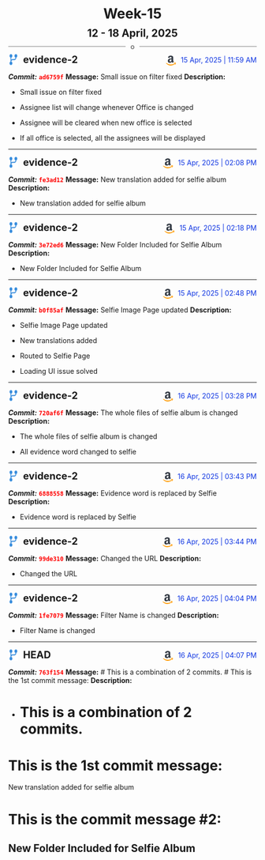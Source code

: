 <h1 style="text-align:center; margin-bottom:10px">Week-15</h1>
<h2 style="text-align:center; margin:0px">12 - 18 April, 2025</h2>
<div style="display: flex; align-items: center; justify-content: center;">
  <hr style="flex: 1; background-color: gray;" />
  <span style="padding: 0 10px;font-weight:bold; color:gray">o</span>
  <hr style="flex: 1; background-color: gray;" />
</div>

<div style="display: flex; justify-content: space-between; align-items:end;">
  <div style="display:flex">
      <img src="../assets/branch.svg" alt="GitHub Logo"  style="width:20px; margin:0 10px 0 0">
      <h3 style="margin: 0; padding:0; font-weight: bold; font-size:20px;">evidence-2</h3>
  </div>
  <div style="display:flex">
  <img src="../assets/amazon.svg" alt="Amazon Logo" style="width:20px">
    <span style="color:rgb(16, 54, 226); text-align: right; margin:0 0 0 10px; padding:0px;">15 Apr, 2025 | 11:59 AM</span>
  </div>
</div>

**_Commit:_** <code style="color: red; font-weight: bold;">ad6759f</code>
**Message:** Small issue on filter fixed
**Description:**
- Small issue on filter fixed

- Assignee list will change whenever Office is changed
- Assignee will be cleared when new office is selected
- If all office is selected, all the assignees will be displayed
---
<div style="display: flex; justify-content: space-between; align-items:end;">
  <div style="display:flex">
      <img src="../assets/branch.svg" alt="GitHub Logo"  style="width:20px; margin:0 10px 0 0">
      <h3 style="margin: 0; padding:0; font-weight: bold; font-size:20px;">evidence-2</h3>
  </div>
  <div style="display:flex">
  <img src="../assets/amazon.svg" alt="Amazon Logo" style="width:20px">
    <span style="color:rgb(16, 54, 226); text-align: right; margin:0 0 0 10px; padding:0px;">15 Apr, 2025 | 02:08 PM</span>
  </div>
</div>

**_Commit:_** <code style="color: red; font-weight: bold;">fe3ad12</code>
**Message:** New translation added for selfie album
**Description:**
- New translation added for selfie album
---
<div style="display: flex; justify-content: space-between; align-items:end;">
  <div style="display:flex">
      <img src="../assets/branch.svg" alt="GitHub Logo"  style="width:20px; margin:0 10px 0 0">
      <h3 style="margin: 0; padding:0; font-weight: bold; font-size:20px;">evidence-2</h3>
  </div>
  <div style="display:flex">
  <img src="../assets/amazon.svg" alt="Amazon Logo" style="width:20px">
    <span style="color:rgb(16, 54, 226); text-align: right; margin:0 0 0 10px; padding:0px;">15 Apr, 2025 | 02:18 PM</span>
  </div>
</div>

**_Commit:_** <code style="color: red; font-weight: bold;">3e72ed6</code>
**Message:** New Folder Included for Selfie Album
**Description:**
- New Folder Included for Selfie Album
---
<div style="display: flex; justify-content: space-between; align-items:end;">
  <div style="display:flex">
      <img src="../assets/branch.svg" alt="GitHub Logo"  style="width:20px; margin:0 10px 0 0">
      <h3 style="margin: 0; padding:0; font-weight: bold; font-size:20px;">evidence-2</h3>
  </div>
  <div style="display:flex">
  <img src="../assets/amazon.svg" alt="Amazon Logo" style="width:20px">
    <span style="color:rgb(16, 54, 226); text-align: right; margin:0 0 0 10px; padding:0px;">15 Apr, 2025 | 02:48 PM</span>
  </div>
</div>

**_Commit:_** <code style="color: red; font-weight: bold;">b0f85af</code>
**Message:**  Selfie Image Page updated
**Description:**
-  Selfie Image Page updated

 - New translations added
 - Routed to Selfie Page
 - Loading UI issue solved
---
<div style="display: flex; justify-content: space-between; align-items:end;">
  <div style="display:flex">
      <img src="../assets/branch.svg" alt="GitHub Logo"  style="width:20px; margin:0 10px 0 0">
      <h3 style="margin: 0; padding:0; font-weight: bold; font-size:20px;">evidence-2</h3>
  </div>
  <div style="display:flex">
  <img src="../assets/amazon.svg" alt="Amazon Logo" style="width:20px">
    <span style="color:rgb(16, 54, 226); text-align: right; margin:0 0 0 10px; padding:0px;">16 Apr, 2025 | 03:28 PM</span>
  </div>
</div>

**_Commit:_** <code style="color: red; font-weight: bold;">720af6f</code>
**Message:** The whole files of selfie album is changed
**Description:**
- The whole files of selfie album is changed

- All evidence word changed to selfie
---
<div style="display: flex; justify-content: space-between; align-items:end;">
  <div style="display:flex">
      <img src="../assets/branch.svg" alt="GitHub Logo"  style="width:20px; margin:0 10px 0 0">
      <h3 style="margin: 0; padding:0; font-weight: bold; font-size:20px;">evidence-2</h3>
  </div>
  <div style="display:flex">
  <img src="../assets/amazon.svg" alt="Amazon Logo" style="width:20px">
    <span style="color:rgb(16, 54, 226); text-align: right; margin:0 0 0 10px; padding:0px;">16 Apr, 2025 | 03:43 PM</span>
  </div>
</div>

**_Commit:_** <code style="color: red; font-weight: bold;">6888558</code>
**Message:** Evidence word is replaced by Selfie
**Description:**
- Evidence word is replaced by Selfie
---
<div style="display: flex; justify-content: space-between; align-items:end;">
  <div style="display:flex">
      <img src="../assets/branch.svg" alt="GitHub Logo"  style="width:20px; margin:0 10px 0 0">
      <h3 style="margin: 0; padding:0; font-weight: bold; font-size:20px;">evidence-2</h3>
  </div>
  <div style="display:flex">
  <img src="../assets/amazon.svg" alt="Amazon Logo" style="width:20px">
    <span style="color:rgb(16, 54, 226); text-align: right; margin:0 0 0 10px; padding:0px;">16 Apr, 2025 | 03:44 PM</span>
  </div>
</div>

**_Commit:_** <code style="color: red; font-weight: bold;">99de310</code>
**Message:** Changed the URL
**Description:**
- Changed the URL
---
<div style="display: flex; justify-content: space-between; align-items:end;">
  <div style="display:flex">
      <img src="../assets/branch.svg" alt="GitHub Logo"  style="width:20px; margin:0 10px 0 0">
      <h3 style="margin: 0; padding:0; font-weight: bold; font-size:20px;">evidence-2</h3>
  </div>
  <div style="display:flex">
  <img src="../assets/amazon.svg" alt="Amazon Logo" style="width:20px">
    <span style="color:rgb(16, 54, 226); text-align: right; margin:0 0 0 10px; padding:0px;">16 Apr, 2025 | 04:04 PM</span>
  </div>
</div>

**_Commit:_** <code style="color: red; font-weight: bold;">1fe7079</code>
**Message:** Filter Name is changed
**Description:**
- Filter Name is changed
---
<div style="display: flex; justify-content: space-between; align-items:end;">
  <div style="display:flex">
      <img src="../assets/branch.svg" alt="GitHub Logo"  style="width:20px; margin:0 10px 0 0">
      <h3 style="margin: 0; padding:0; font-weight: bold; font-size:20px;">HEAD</h3>
  </div>
  <div style="display:flex">
  <img src="../assets/amazon.svg" alt="Amazon Logo" style="width:20px">
    <span style="color:rgb(16, 54, 226); text-align: right; margin:0 0 0 10px; padding:0px;">16 Apr, 2025 | 04:07 PM</span>
  </div>
</div>

**_Commit:_** <code style="color: red; font-weight: bold;">763f154</code>
**Message:** # This is a combination of 2 commits. # This is the 1st commit message:
**Description:**
- # This is a combination of 2 commits.
# This is the 1st commit message:

New translation added for selfie album

# This is the commit message #2:

New Folder Included for Selfie Album
---
